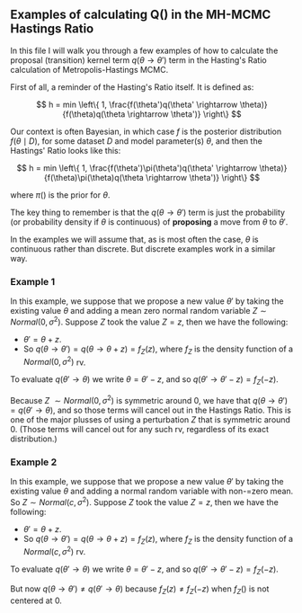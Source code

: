 ##  Examples of calculating Q() in the MH-MCMC Hastings Ratio

In this file I will walk you through a few examples of how to calculate the proposal 
(transition) kernel term $q(\theta \rightarrow \theta')$ term in the Hasting's Ratio calculation 
of Metropolis-Hastings MCMC.

First of all, a reminder of the Hasting's Ratio itself. It is defined as:

$$  h = min \left\{ 1, \frac{f(\theta')q(\theta' \rightarrow \theta)}{f(\theta)q(\theta \rightarrow \theta')} 
\right\}  $$


Our context is often Bayesian, in which case $f$ is the posterior distribution $f(\theta \mid D)$, 
for some dataset $D$ and model parameter(s) $\theta$, and then the Hastings' Ratio looks like this:

$$  h = min \left\{ 1, \frac{f(\theta')\pi(\theta')q(\theta' \rightarrow \theta)}{f(\theta)\pi(\theta)q(\theta \rightarrow \theta')} 
\right\}  $$

where $\pi()$ is the prior for $\theta$.

The key thing to remember is that the $q(\theta \rightarrow \theta')$ term is just the probability (or probability density 
if $\theta$ is continuous) of **proposing** a move from $\theta$ to $\theta'$.

In the examples we will assume that, as is most often the case, $\theta$ is continuous rather than discrete. 
But discrete examples work in a similar way.

### Example 1

In this example, we suppose that we propose a new value $\theta'$ by taking the existing value $\theta$ and 
adding a mean zero normal random variable $Z \sim Normal(0,\sigma^2)$. Suppose $Z$ took the value $Z=z$, then we have
the following:
* $\theta'=\theta+z$.
* So $q(\theta \rightarrow \theta')=q(\theta \rightarrow \theta+z)=f_Z(z)$, where $f_Z$ is the density function of a $Normal(0,\sigma^2)$ rv.

To evaluate $q(\theta' \rightarrow \theta)$ we write $\theta=\theta'-z$, and so $q(\theta' \rightarrow \theta'-z)=f_Z(-z)$.

Because $Z~\sim Normal(0,\sigma^2)$ is symmetric around 0, we have that $q(\theta \rightarrow \theta')=q(\theta' \rightarrow \theta)$, 
and so those terms will cancel out in the Hastings Ratio. This is one of the major plusses of using a perturbation $Z$ 
that is symmetric around 0. (Those terms will cancel out for any such rv, regardless of its exact distribution.)

### Example 2

In this example, we suppose that we propose a new value $\theta'$ by taking the existing value $\theta$ and 
adding a normal random variable with non-=zero mean. So $Z \sim Normal(c,\sigma^2)$. Suppose $Z$ took the value $Z=z$, 
then we have the following:

* $\theta'=\theta+z$.
* So $q(\theta \rightarrow \theta')=q(\theta \rightarrow \theta+z)=f_Z(z)$, where $f_Z$ is the density function of a $Normal(c,\sigma^2)$ rv.

To evaluate $q(\theta' \rightarrow \theta)$ we write $\theta=\theta'-z$, and so $q(\theta' \rightarrow \theta'-z)=f_Z(-z)$.

But now $q(\theta \rightarrow \theta') \ne q(\theta' \rightarrow \theta)$ because $f_Z(z) \ne f_Z(-z)$ when $f_Z()$ is not centered at 0.




